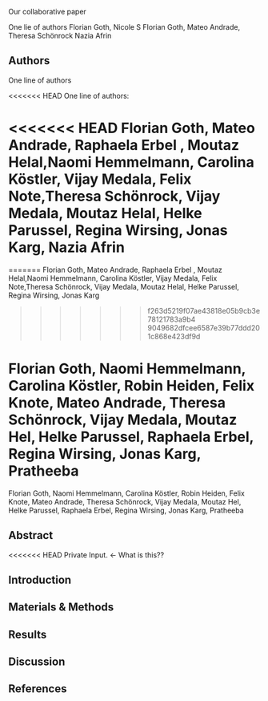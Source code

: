
Our collaborative paper


One lie of authors
Florian Goth, 
Nicole S
Florian Goth,
Mateo Andrade,
Theresa Schönrock 
Nazia Afrin
## Authors
One line of authors
 

<<<<<<< HEAD
One line of authors:

<<<<<<< HEAD
Florian Goth, Mateo Andrade, Raphaela Erbel , Moutaz Helal,Naomi Hemmelmann, Carolina Köstler, Vijay Medala, Felix Note,Theresa Schönrock, Vijay Medala, Moutaz Helal, Helke Parussel, Regina Wirsing, Jonas Karg, Nazia Afrin
=======
=======
Florian Goth, Mateo Andrade, Raphaela Erbel , Moutaz Helal,Naomi Hemmelmann, Carolina Köstler, Vijay Medala, Felix Note,Theresa Schönrock, Vijay Medala, Moutaz Helal, Helke Parussel,  Regina Wirsing, Jonas Karg 
>>>>>>> f263d5219f07ae43818e05b9cb3e78121783a9b4
>>>>>>> 9049682dfcee6587e39b77ddd201c868e423df9d

Florian Goth, Naomi Hemmelmann, Carolina Köstler, Robin Heiden, Felix Knote, Mateo Andrade, Theresa Schönrock, Vijay Medala, Moutaz Hel, Helke Parussel, Raphaela Erbel, Regina Wirsing, Jonas Karg, Pratheeba
=======
Florian Goth, Naomi Hemmelmann, Carolina Köstler, Robin Heiden, Felix Knote, Mateo Andrade, Theresa Schönrock, Vijay Medala, Moutaz Hel, Helke Parussel, Raphaela Erbel, Regina Wirsing, Jonas Karg, Pratheeba
## Abstract
<<<<<<< HEAD
Private Input. <- What is this??

## Introduction

## Materials & Methods

## Results

## Discussion

## References


